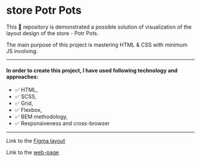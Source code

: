 # store Potr Pots

This 📁 repository is demonstrated a possible solution of visualization of the layout design of the store - Potr Pots.

The main purpose of this project is mastering HTML & CSS with minimum JS involving.

***

#### In order to create this project, I have used following technology and approaches:
- ✅ HTML,
- ✅ SCSS,
- ✅ Grid,
- ✅ Flexbox,
- ✅ BEM methodology,
- ✅ Responsiveness and cross-browser

***

Link to the [Figma layout](https://www.figma.com/file/VeaQCKd5x37xPNwdo6McQV/POTR-POTS?node-id=0%3A1)

Link to the [web-page](https://5mountains.github.io/Potr-Pots/)
